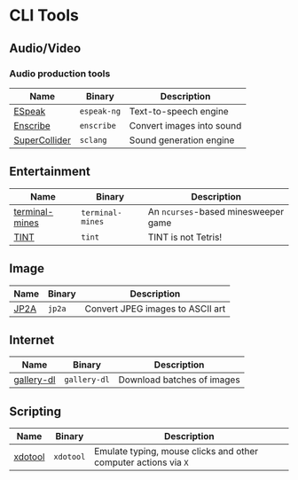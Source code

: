 # CLI Tools

## Audio/Video

### Audio production tools

| Name | Binary | Description |
| - | - | - |
| [ESpeak](https://github.com/espeak-ng/espeak-ng) | `espeak-ng` | Text-to-speech engine |
| [Enscribe](https://github.com/sysrq-reisub/enscribe) | `enscribe` | Convert images into sound |
| [SuperCollider](https://github.com/supercollider/supercollider) | `sclang` | Sound generation engine |

## Entertainment

| Name | Binary | Description |
| - | - | - |
| [terminal-mines](https://github.com/joelekstrom/terminal-mines) | `terminal-mines` | An `ncurses`-based minesweeper game |
| [TINT](https://github.com/DavidGriffith/tint) | `tint` | TINT is not Tetris! |

## Image

| Name | Binary | Description |
| - | - | - |
| [JP2A](https://github.com/cslarsen/jp2a) | `jp2a` | Convert JPEG images to ASCII art |

## Internet

| Name | Binary | Description |
| - | - | - |
| [gallery-dl](https://github.com/mikf/gallery-dl) | `gallery-dl` | Download batches of images |

## Scripting

| Name | Binary | Description |
| - | - | - |
| [xdotool](https://github.com/jordansissel/xdotool) | `xdotool` | Emulate typing, mouse clicks and other computer actions via `X` |
